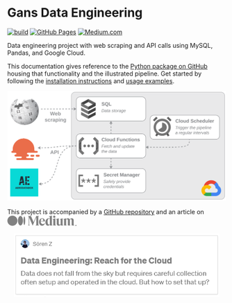 # Gans Data Engineering

[![build](https://github.com/szapp/GansDataEngineering/actions/workflows/build.yml/badge.svg)](https://github.com/szapp/GansDataEngineering/actions/workflows/build.yml)
[![GitHub Pages](https://img.shields.io/github/deployments/szapp/GansDataEngineering/github-pages?logo=materialformkdocs&logoColor=white&label=docs
)](https://szapp.github.io/GansDataEngineering/)
[![Medium.com](https://img.shields.io/badge/medium-published-007ec6?logo=medium)](https://medium.com/p/e9d8618641ab)

Data engineering project with web scraping and API calls using MySQL, Pandas, and Google Cloud.

This documentation gives reference to the [Python package on GitHub](https://github.com/szapp/GansDataEngineering) housing that functionality and the illustrated pipeline.
Get started by following the [installation instructions](install.md) and [usage examples](usage.md).

![Pipeline](img/pipeline.svg)

This project is accompanied by a [GitHub repository](https://github.com/szapp/GansDataEngineering) and an article on &nbsp;[![Medium.com](img/medium.svg)](https://medium.com/p/e9d8618641ab).

<div align="center">
    <a href="https://medium.com/p/e9d8618641ab">
        <img alt="Medium article" src="img/article.png">
    </a>
</div>
